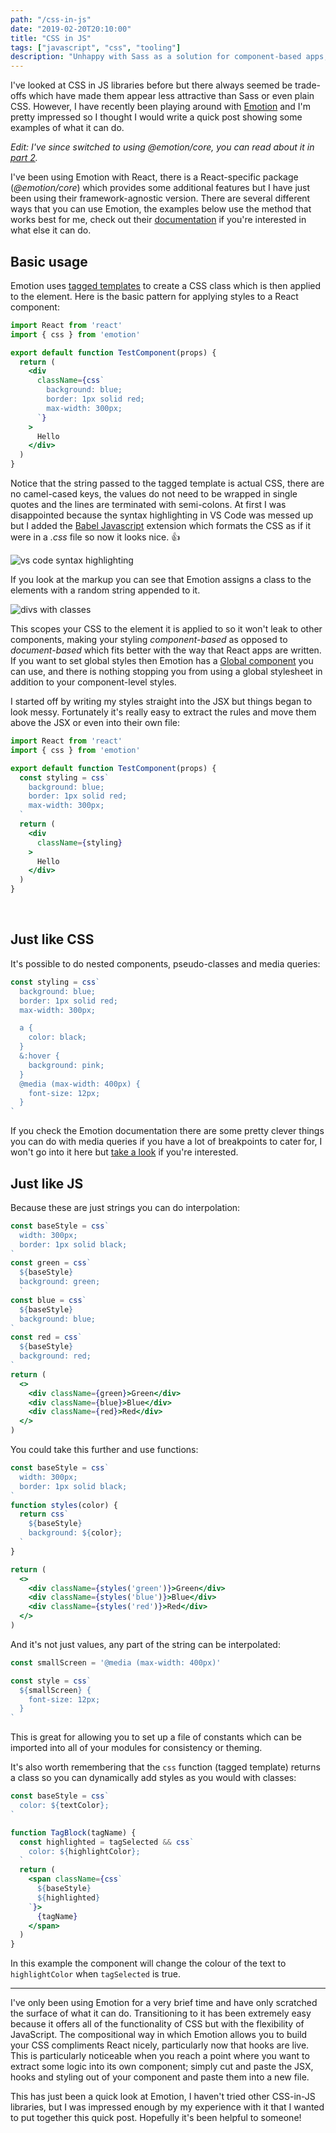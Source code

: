 ```yaml
---
path: "/css-in-js"
date: "2019-02-20T20:10:00"
title: "CSS in JS"
tags: ["javascript", "css", "tooling"]
description: "Unhappy with Sass as a solution for component-based apps, I've decided to see what this CSS-in-JS hype is all about by switching to a library called Emotion."
---
```


I've looked at CSS in JS libraries before but there always seemed be trade-offs which have made them appear less attractive than Sass or even plain CSS. However, I have recently been playing around with [Emotion](https://github.com/emotion-js/emotion) and I'm pretty impressed so I thought I would write a quick post showing some examples of what it can do.

_Edit: I've since switched to using @emotion/core, you can read about it in [part 2](/css-in-js-2)._

I've been using Emotion with React, there is a React-specific package (_@emotion/core_) which provides some additional features but I have just been using their framework-agnostic version. There are several different ways that you can use Emotion, the examples below use the method that works best for me, check out their [documentation](https://emotion.sh/docs/introduction) if you're interested in what else it can do.

## Basic usage

Emotion uses [tagged templates](https://developer.mozilla.org/en-US/docs/Web/JavaScript/Reference/Template_literals#Tagged_templates) to create a CSS class which is then applied to the element. Here is the basic pattern for applying styles to a React component:
```jsx
import React from 'react'
import { css } from 'emotion'

export default function TestComponent(props) {
  return (
    <div
      className={css`
        background: blue;
        border: 1px solid red;
        max-width: 300px;
      `}
    >
      Hello
    </div>
  )
}
```
Notice that the string passed to the tagged template is actual CSS, there are no camel-cased keys, the values do not need to be wrapped in single quotes and the lines are terminated with semi-colons. At first I was disappointed because the syntax highlighting in VS Code was messed up but I added the [Babel Javascript](https://marketplace.visualstudio.com/items?itemName=mgmcdermott.vscode-language-babel) extension which formats the CSS as if it were in a _.css_ file so now it looks nice. :+1:

![vs code syntax highlighting](syntax.JPG)

If you look at the markup you can see that Emotion assigns a class to the elements with a random string appended to it.

![divs with classes](css_classnames.JPG)

This scopes your CSS to the element it is applied to so it won't leak to other components, making your styling _component-based_ as opposed to _document-based_ which fits better with the way that React apps are written. If you want to set global styles then Emotion has a [Global component](https://emotion.sh/docs/globals) you can use, and there is nothing stopping you from using a global stylesheet in addition to your component-level styles.


I started off by writing my styles straight into the JSX but things began to look messy. Fortunately it's really easy to extract the rules and move them above the JSX or even into their own file:
```jsx
import React from 'react'
import { css } from 'emotion'

export default function TestComponent(props) {
  const styling = css`
    background: blue;
    border: 1px solid red;
    max-width: 300px;
  `
  return (
    <div
      className={styling}
    >
      Hello
    </div>
  )
}
```
<br />

## Just like CSS

It's possible to do nested components, pseudo-classes and media queries:
```jsx
const styling = css`
  background: blue;
  border: 1px solid red;
  max-width: 300px;

  a {
    color: black;
  }
  &:hover {
    background: pink;
  }
  @media (max-width: 400px) {
    font-size: 12px;
  }
`
```

If you check the Emotion documentation there are some pretty clever things you can do with media queries if you have a lot of breakpoints to cater for, I won't go into it here but [take a look](https://emotion.sh/docs/media-queries) if you're interested.

## Just like JS

Because these are just strings you can do interpolation:
```jsx
const baseStyle = css`
  width: 300px;
  border: 1px solid black;
`
const green = css`
  ${baseStyle}
  background: green;
  `
const blue = css`
  ${baseStyle}
  background: blue;
`
const red = css`
  ${baseStyle}
  background: red;
`
return (
  <>
    <div className={green}>Green</div>
    <div className={blue}>Blue</div>
    <div className={red}>Red</div>
  </>
)
```

You could take this further and use functions:
```jsx
const baseStyle = css`
  width: 300px;
  border: 1px solid black;
`
function styles(color) {
  return css`
    ${baseStyle}
    background: ${color};
  `
}

return (
  <>
    <div className={styles('green')}>Green</div>
    <div className={styles('blue')}>Blue</div>
    <div className={styles('red')}>Red</div>
  </>
)
```
And it's not just values, any part of the string can be interpolated:
```jsx
const smallScreen = '@media (max-width: 400px)'

const style = css`
  ${smallScreen} {
    font-size: 12px;
  }
`
```

This is great for allowing you to set up a file of constants which can be imported into all of your modules for consistency or theming.

It's also worth remembering that the `css` function (tagged template) returns a class so you can dynamically add styles as you would with classes:
```jsx
const baseStyle = css`
  color: ${textColor};
`

function TagBlock(tagName) {
  const highlighted = tagSelected && css`
    color: ${highlightColor};
  `
  return (
    <span className={css`
      ${baseStyle}
      ${highlighted}
    `}>
      {tagName}
    </span>
  )
}
```
In this example the component will change the colour of the text to `highlightColor` when `tagSelected` is true.

---

I've only been using Emotion for a very brief time and have only scratched the surface of what it can do. Transitioning to it has been extremely easy because it offers all of the functionality of CSS but with the flexibility of JavaScript. The compositional way in which Emotion allows you to build your CSS compliments React nicely, particularly now that hooks are live. This is particularly noticeable when you reach a point where you want to extract some logic into its own component; simply cut and paste the JSX, hooks and styling out of your component and paste them into a new file.

This has just been a quick look at Emotion, I haven't tried other CSS-in-JS libraries, but I was impressed enough by my experience with it that I wanted to put together this quick post. Hopefully it's been helpful to someone!
